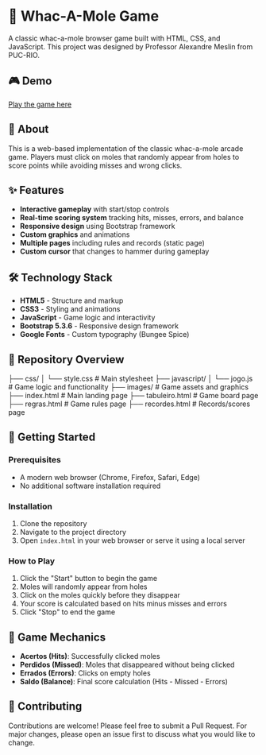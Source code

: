 # 🎯 Whac-A-Mole Game

A classic whac-a-mole browser game built with HTML, CSS, and JavaScript. This project was designed by Professor Alexandre Meslin from PUC-RIO.

## 🎮 Demo

[Play the game here](https://allanarpavao.github.io/whac-a-mole/)

## 📖 About

This is a web-based implementation of the classic whac-a-mole arcade game. Players must click on moles that randomly appear from holes to score points while avoiding misses and wrong clicks.

## ✨ Features

- **Interactive gameplay** with start/stop controls
- **Real-time scoring system** tracking hits, misses, errors, and balance
- **Responsive design** using Bootstrap framework
- **Custom graphics** and animations
- **Multiple pages** including rules and records (static page)
- **Custom cursor** that changes to hammer during gameplay

## 🛠️ Technology Stack

- **HTML5** - Structure and markup
- **CSS3** - Styling and animations
- **JavaScript** - Game logic and interactivity
- **Bootstrap 5.3.6** - Responsive design framework
- **Google Fonts** - Custom typography (Bungee Spice)

## 📁 Repository Overview

├── css/
│ └── style.css # Main stylesheet
├── javascript/
│ └── jogo.js # Game logic and functionality
├── images/ # Game assets and graphics
├── index.html # Main landing page
├── tabuleiro.html # Game board page
├── regras.html # Game rules page
├── recordes.html # Records/scores page

## 🚀 Getting Started

### Prerequisites
- A modern web browser (Chrome, Firefox, Safari, Edge)
- No additional software installation required

### Installation
1. Clone the repository
2. Navigate to the project directory
3. Open `index.html` in your web browser or serve it using a local server

### How to Play
1. Click the "Start" button to begin the game
2. Moles will randomly appear from holes
3. Click on the moles quickly before they disappear
4. Your score is calculated based on hits minus misses and errors
5. Click "Stop" to end the game

## 🎯 Game Mechanics

- **Acertos (Hits)**: Successfully clicked moles
- **Perdidos (Missed)**: Moles that disappeared without being clicked
- **Errados (Errors)**: Clicks on empty holes
- **Saldo (Balance)**: Final score calculation (Hits - Missed - Errors)

## 🤝 Contributing

Contributions are welcome! Please feel free to submit a Pull Request. For major changes, please open an issue first to discuss what you would like to change.